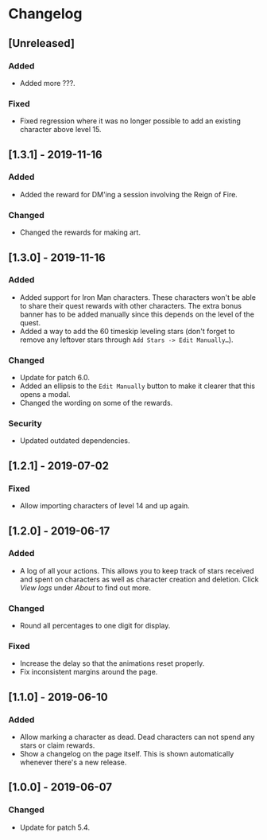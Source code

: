 # Changelog

## [Unreleased]

### Added

- Added more ???.

### Fixed

- Fixed regression where it was no longer possible to add an existing character
  above level 15.

## [1.3.1] - 2019-11-16

### Added

- Added the reward for DM'ing a session involving the Reign of Fire.

### Changed

- Changed the rewards for making art.

## [1.3.0] - 2019-11-16

### Added

- Added support for Iron Man characters. These characters won't be able to share
  their quest rewards with other characters. The extra bonus banner has to be
  added manually since this depends on the level of the quest.
- Added a way to add the 60 timeskip leveling stars (don't forget to remove any
  leftover stars through `Add Stars -> Edit Manually…`).

### Changed

- Update for patch 6.0.
- Added an ellipsis to the `Edit Manually` button to make it clearer that this
  opens a modal.
- Changed the wording on some of the rewards.

### Security

- Updated outdated dependencies.

## [1.2.1] - 2019-07-02

### Fixed

- Allow importing characters of level 14 and up again.

## [1.2.0] - 2019-06-17

### Added

- A log of all your actions. This allows you to keep track of stars received and
  spent on characters as well as character creation and deletion. Click _View
  logs_ under _About_ to find out more.

### Changed

- Round all percentages to one digit for display.

### Fixed

- Increase the delay so that the animations reset properly.
- Fix inconsistent margins around the page.

## [1.1.0] - 2019-06-10

### Added

- Allow marking a character as dead. Dead characters can not spend any stars or
  claim rewards.
- Show a changelog on the page itself. This is shown automatically whenever
  there's a new release.

## [1.0.0] - 2019-06-07

### Changed

- Update for patch 5.4.
